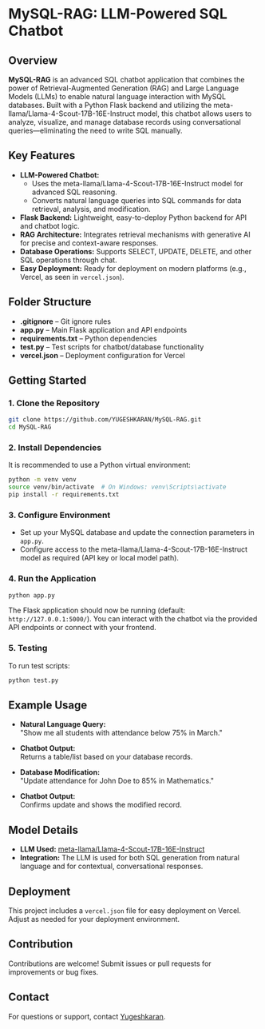 # MySQL-RAG: LLM-Powered SQL Chatbot


## Overview

**MySQL-RAG** is an advanced SQL chatbot application that combines the power of Retrieval-Augmented Generation (RAG) and Large Language Models (LLMs) to enable natural language interaction with MySQL databases. Built with a Python Flask backend and utilizing the meta-llama/Llama-4-Scout-17B-16E-Instruct model, this chatbot allows users to analyze, visualize, and manage database records using conversational queries—eliminating the need to write SQL manually.

## Key Features

- **LLM-Powered Chatbot:** 
  - Uses the meta-llama/Llama-4-Scout-17B-16E-Instruct model for advanced SQL reasoning.
  - Converts natural language queries into SQL commands for data retrieval, analysis, and modification.
- **Flask Backend:** Lightweight, easy-to-deploy Python backend for API and chatbot logic.
- **RAG Architecture:** Integrates retrieval mechanisms with generative AI for precise and context-aware responses.
- **Database Operations:** Supports SELECT, UPDATE, DELETE, and other SQL operations through chat.
- **Easy Deployment:** Ready for deployment on modern platforms (e.g., Vercel, as seen in `vercel.json`).

## Folder Structure

- **.gitignore** – Git ignore rules
- **app.py** – Main Flask application and API endpoints
- **requirements.txt** – Python dependencies
- **test.py** – Test scripts for chatbot/database functionality
- **vercel.json** – Deployment configuration for Vercel

## Getting Started

### 1. Clone the Repository

```bash
git clone https://github.com/YUGESHKARAN/MySQL-RAG.git
cd MySQL-RAG
```

### 2. Install Dependencies

It is recommended to use a Python virtual environment:

```bash
python -m venv venv
source venv/bin/activate  # On Windows: venv\Scripts\activate
pip install -r requirements.txt
```

### 3. Configure Environment

- Set up your MySQL database and update the connection parameters in `app.py`.
- Configure access to the meta-llama/Llama-4-Scout-17B-16E-Instruct model as required (API key or local model path).

### 4. Run the Application

```bash
python app.py
```

The Flask application should now be running (default: `http://127.0.0.1:5000/`). You can interact with the chatbot via the provided API endpoints or connect with your frontend.

### 5. Testing

To run test scripts:

```bash
python test.py
```

## Example Usage

- **Natural Language Query:**  
  "Show me all students with attendance below 75% in March."
- **Chatbot Output:**  
  Returns a table/list based on your database records.

- **Database Modification:**  
  "Update attendance for John Doe to 85% in Mathematics."
- **Chatbot Output:**  
  Confirms update and shows the modified record.

## Model Details

- **LLM Used:** [meta-llama/Llama-4-Scout-17B-16E-Instruct](https://huggingface.co/meta-llama/Llama-4-Scout-17B-16E-Instruct)
- **Integration:** The LLM is used for both SQL generation from natural language and for contextual, conversational responses.

## Deployment

This project includes a `vercel.json` file for easy deployment on Vercel. Adjust as needed for your deployment environment.

## Contribution

Contributions are welcome! Submit issues or pull requests for improvements or bug fixes.


## Contact

For questions or support, contact [Yugeshkaran](https://github.com/YUGESHKARAN).
